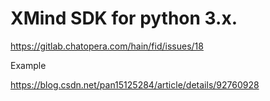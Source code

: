 # XMind SDK for python 3.x. 
https://gitlab.chatopera.com/hain/fid/issues/18

Example

https://blog.csdn.net/pan15125284/article/details/92760928
